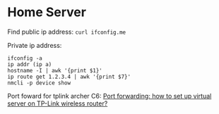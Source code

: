 # Home Server


Find public ip address: `curl ifconfig.me`

Private ip address:

```
ifconfig -a
ip addr (ip a)
hostname -I | awk '{print $1}'
ip route get 1.2.3.4 | awk '{print $7}'
nmcli -p device show
```

Port foward for tplink archer C6: [Port forwarding: how to set up virtual server on TP-Link wireless router? ](https://www.tp-link.com/cz/support/faq/1379/)


